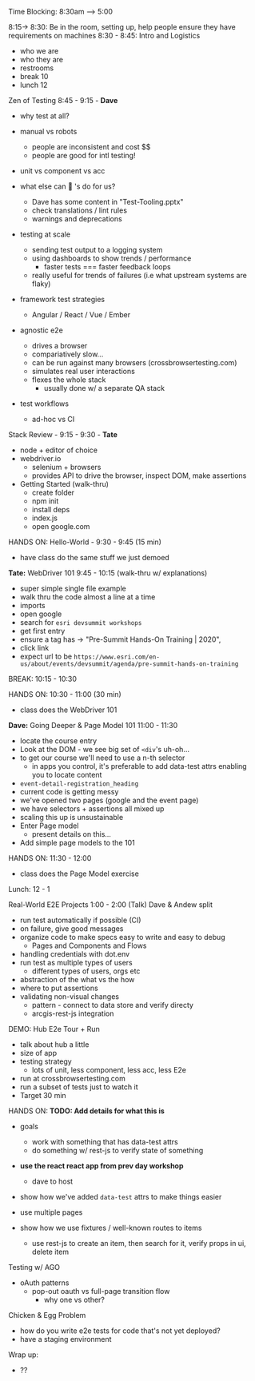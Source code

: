 Time Blocking: 8:30am --> 5:00

8:15-> 8:30: Be in the room, setting up, help people ensure they have requirements on machines
8:30 - 8:45: Intro and Logistics
- who we are
- who they are
- restrooms
- break 10
- lunch 12

Zen of Testing 8:45 - 9:15 - **Dave**
- why test at all?
- manual vs robots
  - people are inconsistent and cost $$
  - people are good for intl testing!
- unit vs component vs acc
- what else can 🤖 's do for us?
   - Dave has some content in "Test-Tooling.pptx"
   - check translations / lint rules
   - warnings and deprecations
- testing at scale
   - sending test output to a logging system 
   - using dashboards to show trends / performance
      - faster tests === faster feedback loops
   - really useful for trends of failures (i.e what upstream systems are flaky) 
 
- framework test strategies
  - Angular / React / Vue / Ember
- agnostic e2e
  - drives a browser
  - compariatively slow... 
  - can be run against many browsers (crossbrowsertesting.com)
  - simulates real user interactions
  - flexes the whole stack
    - usually done w/ a separate QA stack
- test workflows
  - ad-hoc vs CI   
  
Stack Review - 9:15 - 9:30 - **Tate**
- node + editor of choice
- webdriver.io
  - selenium + browsers
  - provides API to drive the browser, inspect DOM, make assertions
- Getting Started (walk-thru)
  - create folder
  - npm init
  - install deps
  - index.js
  - open google.com

HANDS ON: Hello-World - 9:30 - 9:45 (15 min)
- have class do the same stuff we just demoed

**Tate:** WebDriver 101 9:45 - 10:15 (walk-thru w/ explanations)
- super simple single file example
- walk thru the code almost a line at a time
- imports
- open google
- search for `esri devsummit workshops`
- get first entry
- ensure a tag has -> "Pre-Summit Hands-On Training | 2020", 
- click link
- expect url to be `https://www.esri.com/en-us/about/events/devsummit/agenda/pre-summit-hands-on-training`


BREAK: 10:15 - 10:30

HANDS ON: 10:30 - 11:00 (30 min) 
- class does the WebDriver 101

**Dave:** Going Deeper & Page Model 101 11:00 - 11:30
- locate the course entry
- Look at the DOM - we see big set of `<div`'s uh-oh...
- to get our course we'll need to use a n-th selector
  - in apps you control, it's preferable to add data-test attrs enabling you to locate content
- `event-detail-registration_heading`
- current code is getting messy
- we've opened two pages (google and the event page)
- we have selectors + assertions all mixed up
- scaling this up is unsustainable 
- Enter Page model
  - present details on this...
- Add simple page models to the 101

HANDS ON: 11:30 - 12:00
- class does the Page Model exercise

Lunch: 12 - 1

Real-World E2E Projects 1:00 - 2:00 (Talk) Dave & Andew split
- run test automatically if possible (CI)
- on failure, give good messages
- organize code to make specs easy to write and easy to debug
  - Pages and Components and Flows   
- handling credentials with dot.env
- run test as multiple types of users
  - different types of users, orgs etc
- abstraction of the what vs the how
- where to put assertions
- validating non-visual changes
  - pattern - connect to data store and verify directy 
  - arcgis-rest-js integration 

DEMO: Hub E2e Tour + Run
- talk about hub a little
- size of app
- testing strategy
  - lots of unit, less component, less acc, less E2e
- run at crossbrowsertesting.com
- run a subset of tests just to watch it
- Target 30 min

HANDS ON:
**TODO: Add details for what this is**
- goals
  - work with something that has data-test attrs
  - do something w/ rest-js to verify state of something

- **use the react react app from prev day workshop**
  - dave to host
- show how we've added `data-test` attrs to make things easier
- use multiple pages
- show how we use fixtures / well-known routes to items
  - use rest-js to create an item, then search for it, verify props in ui, delete item

Testing w/ AGO
- oAuth patterns
   - pop-out oauth vs full-page transition flow
       - why one vs other?

Chicken & Egg Problem
- how do you write e2e tests for code that's not yet deployed?
- have a staging environment

Wrap up:
- ??
